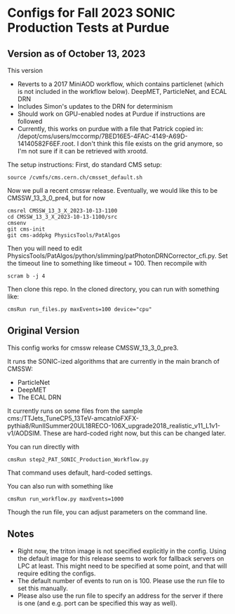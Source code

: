 # Configs for Fall 2023 SONIC Production Tests at Purdue

## Version as of October 13, 2023

This version
* Reverts to a 2017 MiniAOD workflow, which contains particlenet (which is not included in the workflow below).  DeepMET, ParticleNet, and ECAL DRN
* Includes Simon's updates to the DRN for determinism
* Should work on GPU-enabled nodes at Purdue if instructions are followed
* Currently, this works on purdue with a file that Patrick copied in: /depot/cms/users/mccormp/7BED16E5-4FAC-4149-A69D-14140582F6EF.root.  I don't think this file exists on the grid anymore, so I'm not sure if it can be retrieved with xrootd.

The setup instructions:
First, do standard CMS setup:
```
source /cvmfs/cms.cern.ch/cmsset_default.sh
```

Now we pull a recent cmssw release.  Eventually, we would like this to be CMSSW_13_3_0_pre4, but for now
```
cmsrel CMSSW_13_3_X_2023-10-13-1100
cd CMSSW_13_3_X_2023-10-13-1100/src
cmsenv
git cms-init
git cms-addpkg PhysicsTools/PatAlgos
```
Then you will need to edit PhysicsTools/PatAlgos/python/slimming/patPhotonDRNCorrector_cfi.py.  Set the timeout line to something like timeout = 100.
Then recompile with
```
scram b -j 4
```
Then clone this repo.
In the cloned directory, you can run with something like:
```
cmsRun run_files.py maxEvents=100 device="cpu"
```


## Original Version

This config works for cmssw release CMSSW_13_3_0_pre3.

It runs the SONIC-ized algorithms that are currently in the main branch of CMSSW:
* ParticleNet
* DeepMET
* The ECAL DRN

It currently runs on some files from the sample cms:/TTJets_TuneCP5_13TeV-amcatnloFXFX-pythia8/RunIISummer20UL18RECO-106X_upgrade2018_realistic_v11_L1v1-v1/AODSIM.  These are hard-coded right now, but this can be changed later.

You can run directly with
```
cmsRun step2_PAT_SONIC_Production_Workflow.py
```
That command uses default, hard-coded settings.

You can also run with something like
```
cmsRun run_workflow.py maxEvents=1000
```
Though the run file, you can adjust parameters on the command line.


## Notes

* Right now, the triton image is not specified explicitly in the config.  Using the default image for this release seems to work for fallback servers on LPC at least.  This might need to be specified at some point, and that will require editing the configs.
* The default number of events to run on is 100.  Please use the run file to set this manually.
* Please also use the run file to specify an address for the server if there is one (and e.g. port can be specified this way as well).